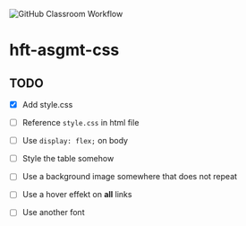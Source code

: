 ![GitHub Classroom Workflow](https://github.com/hft-stuttgart-ipr/hft-asgmt-css-x9DroiD9x/workflows/GitHub%20Classroom%20Workflow/badge.svg)

# hft-asgmt-css

## TODO
  - [x] Add style.css
  - [ ] Reference `style.css` in html file
  - [ ] Use `display: flex;` on body
  - [ ] Style the table somehow
  - [ ] Use a background image somewhere that does not repeat
  - [ ] Use a hover effekt on **all** links
  - [ ] Use another font

